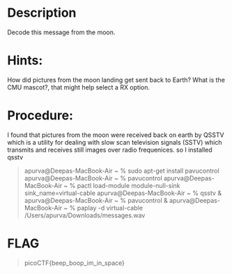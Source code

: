 # Description
Decode this message from the moon.

# Hints:
How did pictures from the moon landing get sent back to Earth?
What is the CMU mascot?, that might help select a RX option.

# Procedure:
I found that pictures from the moon were received back on earth by QSSTV which is a utility for dealing with slow scan television signals (SSTV) which transmits and receives still images over radio frequenices.
so I installed qsstv
> apurva@Deepas-MacBook-Air ~ %  sudo apt-get install pavucontrol
> apurva@Deepas-MacBook-Air ~ %  pavucontrol
> apurva@Deepas-MacBook-Air ~ %  pactl load-module module-null-sink sink_name=virtual-cable
> apurva@Deepas-MacBook-Air ~ % qsstv &
> apurva@Deepas-MacBook-Air ~ %  pavucontrol &
> apurva@Deepas-MacBook-Air ~ %  paplay -d virtual-cable /Users/apurva/Downloads/messages.wav

# FLAG
> picoCTF{beep_boop_im_in_space}
